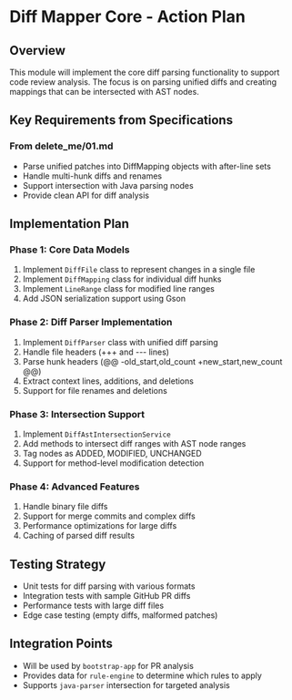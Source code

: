# Diff Mapper Core - Action Plan

## Overview
This module will implement the core diff parsing functionality to support code review analysis. The focus is on parsing unified diffs and creating mappings that can be intersected with AST nodes.

## Key Requirements from Specifications

### From delete_me/01.md
- Parse unified patches into DiffMapping objects with after-line sets
- Handle multi-hunk diffs and renames
- Support intersection with Java parsing nodes
- Provide clean API for diff analysis

## Implementation Plan

### Phase 1: Core Data Models
1. Implement `DiffFile` class to represent changes in a single file
2. Implement `DiffMapping` class for individual diff hunks
3. Implement `LineRange` class for modified line ranges
4. Add JSON serialization support using Gson

### Phase 2: Diff Parser Implementation
1. Implement `DiffParser` class with unified diff parsing
2. Handle file headers (+++ and --- lines)
3. Parse hunk headers (@@ -old_start,old_count +new_start,new_count @@)
4. Extract context lines, additions, and deletions
5. Support for file renames and deletions

### Phase 3: Intersection Support
1. Implement `DiffAstIntersectionService`
2. Add methods to intersect diff ranges with AST node ranges
3. Tag nodes as ADDED, MODIFIED, UNCHANGED
4. Support for method-level modification detection

### Phase 4: Advanced Features
1. Handle binary file diffs
2. Support for merge commits and complex diffs
3. Performance optimizations for large diffs
4. Caching of parsed diff results

## Testing Strategy
- Unit tests for diff parsing with various formats
- Integration tests with sample GitHub PR diffs
- Performance tests with large diff files
- Edge case testing (empty diffs, malformed patches)

## Integration Points
- Will be used by `bootstrap-app` for PR analysis
- Provides data for `rule-engine` to determine which rules to apply
- Supports `java-parser` intersection for targeted analysis
